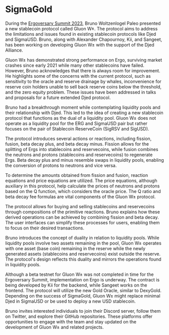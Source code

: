 # SigmaGold

During the [Ergoversary Summit 2023](https://www.youtube.com/watch?v=tnvm1we6xts&list=PL8-KVrs6vXLRxmOmprVdXkHDcO4IaQZOY&index=23&t=803s), Bruno Woltzenlogel Paleo presented a new stablecoin protocol called Gluon W±. The protocol aims to address the limitations and issues found in existing stablecoin protocols like Djed and SigmaUSD. Bruno, along with Alexander Chapournoy, Kii, and Sangeet, has been working on developing Gluon W± with the support of the Djed Alliance.

Gluon W± has demonstrated strong performance on Ergo, surviving market crashes since early 2021 while many other stablecoins have failed. However, Bruno acknowledges that there is always room for improvement. He highlights some of the concerns with the current protocol, such as sensitivity to the oracle and reserve drainage by whales, inconvenience for reserve coin holders unable to sell back reserve coins below the threshold, and the zero equity problem. These issues have been addressed in talks and proposals for a future extended Djed protocol.

Bruno had a breakthrough moment while contemplating liquidity pools and their relationship with Djed. This led to the idea of creating a new stablecoin protocol that functions as the dual of a liquidity pool. Gluon W± does not operate as a liquidity pool for the ERG and SigmaUSD pair but rather focuses on the pair of Stablecoin ReserveCoin (SigRSV and SigUSD).

The protocol introduces several actions or reactions, including fission, fusion, beta decay plus, and beta decay minus. Fission allows for the splitting of Ergs into stablecoins and reservecoins, while fusion combines the neutrons and protons (stablecoins and reservecoins) to regenerate Ergs. Beta decay plus and minus resemble swaps in liquidity pools, enabling the conversion of protons to neutrons and vice versa.

To determine the amounts obtained from fission and fusion, reaction equations and price equations are utilized. The price equations, although auxiliary in this protocol, help calculate the prices of neutrons and protons based on the Q function, which considers the oracle price. The Q ratio and beta decay fee formulas are vital components of the Gluon W± protocol.

The protocol allows for buying and selling stablecoins and reservecoins through compositions of the primitive reactions. Bruno explains how these derived operations can be achieved by combining fission and beta decay. The user interfaces can simplify these processes for users, enabling them to focus on their desired transactions.

Bruno introduces the concept of duality in relation to liquidity pools. While liquidity pools involve two assets remaining in the pool, Gluon W± operates with one asset (base coin) remaining in the reserve while the newly generated assets (stablecoins and reservecoins) exist outside the reserve. The protocol's design reflects this duality and mirrors the operations found in liquidity pools.

Although a beta testnet for Gluon W± was not completed in time for the Ergoversary Summit, implementation on Ergo is underway. The contract is being developed by Kii for the backend, while Sangeet works on the frontend. The protocol will utilize the new Gold Oracle, similar to DexyGold. Depending on the success of SigmaGold, Gluon W± might replace minimal Djed in SigmaUSD or be used to deploy a new USD stablecoin.

Bruno invites interested individuals to join their Discord server, follow them on Twitter, and explore their GitHub repositories. These platforms offer opportunities to engage with the team and stay updated on the development of Gluon W± and related projects.